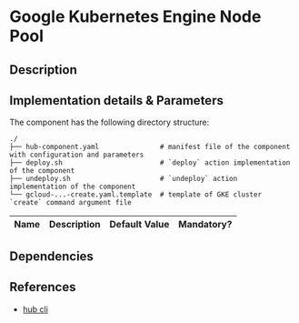 # Google Kubernetes Engine Node Pool

## Description

## Implementation details & Parameters

The component has the following directory structure:

```text
./
├── hub-component.yaml               # manifest file of the component with configuration and parameters
├── deploy.sh                        # `deploy` action implementation of the component
├── undeploy.sh                      # `undeploy` action implementation of the component
└── gcloud-...-create.yaml.template  # template of GKE cluster `create` command argument file                       
```

| Name      | Description | Default Value | Mandatory?
| --------- | ---------   | --------- | ---------


## Dependencies


## References

* [hub cli](https://github.com/agilestacks/hub/wiki)